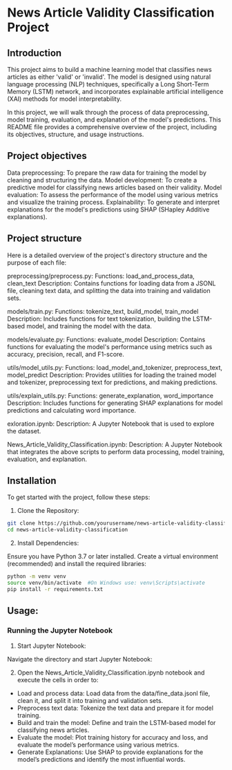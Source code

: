 # News Article Validity Classification Project

## Introduction

This project aims to build a machine learning model that classifies news articles as either 'valid' or 'invalid'. The model is designed using natural language processing (NLP) techniques, specifically a Long Short-Term Memory (LSTM) network, and incorporates explainable artificial intelligence (XAI) methods for model interpretability.

In this project, we will walk through the process of data preprocessing, model training, evaluation, and explanation of the model's predictions. This README file provides a comprehensive overview of the project, including its objectives, structure, and usage instructions.

## Project objectives
Data preprocessing: To prepare the raw data for training the model by cleaning and structuring the data.
Model development: To create a predictive model for classifying news articles based on their validity.
Model evaluation: To assess the performance of the model using various metrics and visualize the training process.
Explainability: To generate and interpret explanations for the model's predictions using SHAP (SHapley Additive explanations).

## Project structure
Here is a detailed overview of the project's directory structure and the purpose of each file:

preprocessing/preprocess.py:
Functions: load_and_process_data, clean_text
Description: Contains functions for loading data from a JSONL file, cleaning text data, and splitting the data into training and validation sets.

models/train.py:
Functions: tokenize_text, build_model, train_model
Description: Includes functions for text tokenization, building the LSTM-based model, and training the model with the data.

models/evaluate.py:
Functions: evaluate_model
Description: Contains functions for evaluating the model's performance using metrics such as accuracy, precision, recall, and F1-score.

utils/model_utils.py:
Functions: load_model_and_tokenizer, preprocess_text, model_predict
Description: Provides utilities for loading the trained model and tokenizer, preprocessing text for predictions, and making predictions.

utils/explain_utils.py:
Functions: generate_explanation, word_importance
Description: Includes functions for generating SHAP explanations for model predictions and calculating word importance.

exloration.ipynb:
Description: A Jupyter Notebook that is used to explore the dataset.

News_Article_Validity_Classification.ipynb:
Description: A Jupyter Notebook that integrates the above scripts to perform data processing, model training, evaluation, and explanation.

## Installation
To get started with the project, follow these steps:

1. Clone the Repository:
```bash
git clone https://github.com/yourusername/news-article-validity-classification.git
cd news-article-validity-classification
```

2. Install Dependencies:

Ensure you have Python 3.7 or later installed. Create a virtual environment (recommended) and install the required libraries:

```bash
python -m venv venv
source venv/bin/activate  #On Windows use: venv\Scripts\activate
pip install -r requirements.txt
```

## Usage:

### Running the Jupyter Notebook

1. Start Jupyter Notebook:

Navigate the directory and start Jupyter Notebook:

2. Open the News_Article_Validity_Classification.ipynb notebook and execute the cells in order to:

- Load and process data: Load data from the data/fine_data.jsonl file, clean it, and split it into training and validation sets.
- Preprocess text data: Tokenize the text data and prepare it for model training.
- Build and train the model: Define and train the LSTM-based model for classifying news articles.
- Evaluate the model: Plot training history for accuracy and loss, and evaluate the model’s performance using various metrics.
- Generate Explanations: Use SHAP to provide explanations for the model’s predictions and identify the most influential words. 